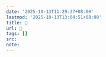 ```yaml
---
date: '2025-10-13T11:29:37+08:00'
lastmod: '2025-10-13T13:04:51+08:00'
title: 󰢖
url: 󰢖
tags: []
src:
note:
---
```

